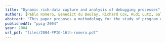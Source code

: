 ```yaml
---
title: "Dynamic rich-data capture and analysis of debugging processes"
authors: [Pablo Romero, Benedict du Boulay, Richard Cox, Rudi Lutz, Sallyann Bryant]
abstract: "This paper proposes a methodology for the study of program comprehension and debugging through the capture and analysis of rich process data. A software debugging environment with enhanced functionality is used to capture these data and a mixture of qualitative and quantitative approaches is employed to analyse them. The functionality added to the software debugging environment allows it to record the programmers’ verbalisations, their focus of visual attention and their keyboard and mouse actions. These synchronous data are analysed to build a model that relates debugging expertise to strategy in terms of representation coordination and individual differences in representation use."
publishedAt: "ppig-2004"
year: 2004
url_pdf: "files/2004-PPIG-16th-romero.pdf"
---
```

